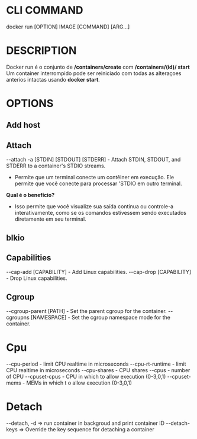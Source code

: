 # CLI COMMAND
docker run [OPTION] IMAGE [COMMAND] [ARG...]

# DESCRIPTION
  Docker run é o conjunto de **/containers/create** com **/containers/(id)/ start** 
  Um container interrompido pode ser reiniciado com todas as alteraçoes anterios intactas usando **docker start**.


# OPTIONS

## Add host
<!-- --add-host [HOST/IP]:[HOST/IP] Adiciona um host ao container. -->


## Attach
--attach -a [STDIN] [STDOUT] [STDERR] - Attach STDIN, STDOUT, and STDERR to a container's STDIO streams.

- Permite que um terminal conecte um contêiner em execução. Ele permite que você conecte para processar 'STDIO em outro terminal.

**Qual é o benefício?**
- Isso permite que você visualize sua saída contínua ou controle-a interativamente, como se os comandos estivessem sendo executados diretamente em seu terminal.

## blkio
<!--  --blkio-weight [WEIGHT] - Set the Block I/O (BLKIO) weight.

--blkio-weight-device [DEVICE]:[WEIGHT] - Set the Block I/O (BLKIO) weight for a device.

--blkio-device-read-bps [DEVICE]:[RATE] - Limit read rate (bytes per second) from a device (e.g., '--blkio-device-read-bps /dev/sda:1').

--blkio-device-write-bps [DEVICE]:[RATE] - Limit write rate (bytes per second) to a device (e.g., '--blkio-device-write-bps /dev/sda:1').

--blkio-device-read-iops [DEVICE]:[RATE] - Limit read rate (IO per second) from a device (e.g., '--blkio-device-read-iops /dev/sda:1').
 -->


## Capabilities
--cap-add [CAPABILITY] - Add Linux capabilities.
--cap-drop [CAPABILITY] - Drop Linux capabilities.

## Cgroup

--cgroup-parent [PATH] - Set the parent cgroup for the container.
--cgroupns [NAMESPACE] - Set the cgroup namespace mode for the container.

# Cpu 
--cpu-period - limit CPU realtime in microseconds
--cpu-rt-runtime -  limit CPU realtime in microseconds
--cpu-shares - CPU shares 
--cpus - number of CPU
--cpuset-cpus - CPU in which to allow execution (0-3,0,1)
--cpuset-mems - MEMs in which t o allow execution (0-3,0,1)



# Detach 
--detach, -d => run container in backgroud and print container ID
--detach-keys => Override the key sequence for detaching a container



